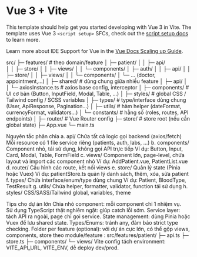 # Vue 3 + Vite

This template should help get you started developing with Vue 3 in Vite. The template uses Vue 3 `<script setup>` SFCs, check out the [script setup docs](https://v3.vuejs.org/api/sfc-script-setup.html#sfc-script-setup) to learn more.

Learn more about IDE Support for Vue in the [Vue Docs Scaling up Guide](https://vuejs.org/guide/scaling-up/tooling.html#ide-support).

src/
 ├─ features/                 # theo domain/feature
 │   ├─ patient/
 │   │   ├─ api/              
 │   │   ├─ store/
 │   │   ├─ views/
 │   │   └─ components/
 │   ├─ auth/
 │   │   ├─ api/
 │   │   ├─ store/
 │   │   ├─ views/
 │   │   └─ components/
 │   └─ ... (doctor, appointment,...)
 │
 ├─ shared/                   # dùng chung giữa nhiều feature
 │   ├─ api/
 │   │   └─ axiosInstance.ts  # axios base config, interceptor
 │   ├─ components/           # UI cơ bản (Button, InputField, Modal, Table, ...)
 │   ├─ styles/               # global CSS / Tailwind config / SCSS variables
 │   ├─ types/                # type/interface dùng chung (User, ApiResponse, Pagination...)
 │   ├─ utils/                # hàm helper (dateFormat, currencyFormat, validators...)
 │   └─ constants/            # hằng số (roles, routes, API endpoints)
 │
 ├─ router/                   # Vue Router config
 ├─ store/                    # store root (nếu cần global state)
 ├─ App.vue
 └─ main.ts

Nguyên tắc phân chia
a. api/
    Chứa tất cả logic gọi backend (axios/fetch)
    Mỗi resource có 1 file service riêng (patients, auth, labs, ...)
b. components/
    Component nhỏ, tái sử dụng, không gọi API trực tiếp
    Ví dụ: Button, Input, Card, Modal, Table, FormField
c. views/
    Component lớn, page-level, chứa layout và import các component nhỏ
    Ví dụ: AddPatient.vue, PatientList.vue
d. router/
    Cấu hình các route, kết nối views
e. store/
    Quản lý state (Pinia hoặc Vuex)
    Ví dụ: patientStore.ts quản lý danh sách, thêm, xóa, sửa patient
f. types/
    Chứa interface/enum/type dùng chung
    Ví dụ: Patient, BloodType, TestResult
g. utils/
    Chứa helper, formatter, validator, function tái sử dụng
h. styles/
    CSS/SASS/Tailwind global, variables, theme

Tips cho dự án lớn
    Chia nhỏ component: mỗi component chỉ 1 nhiệm vụ.   
    Sử dụng TypeScript thật nghiêm ngặt: giúp catch lỗi sớm.
    Service layer: tách API ra ngoài, page chỉ gọi service.
    State management: dùng Pinia hoặc Vuex để lưu shared state.
    Types/Enums: tránh any, đảm bảo strict type checking.
    Folder per feature (optional): với dự án cực lớn, có thể gộp views, components, store theo module/feature   :
        src/features/patient/
        ├─ api.ts
        ├─ store.ts
        ├─ components/
        └─ views/
    Vite config tách environment: VITE_API_URL, VITE_ENV, dễ deploy dev/prod.
